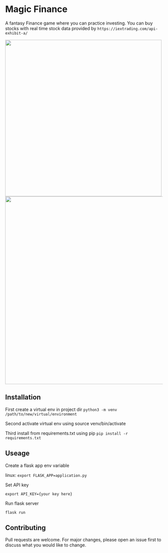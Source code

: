 # Magic Finance

A fantasy Finance game where you can practice investing.
You can buy stocks with real time stock data provided by `https://iextrading.com/api-exhibit-a/`

<img src="https://user-images.githubusercontent.com/17298648/96177663-32195300-0efc-11eb-95cd-e574a0b418c8.PNG" width="500px" height="auto">
<img src="https://user-images.githubusercontent.com/17298648/96178748-d2bc4280-0efd-11eb-840a-d31487195920.PNG" width="600px">

## Installation

First create a virtual env in project dir
`python3 -m venv /path/to/new/virtual/environment`

Second activate virtual env using source venv/bin/activate

Third install from requirements.txt using pip 
`pip install -r requirements.txt`



## Useage

Create a flask app env variable

linux:
`export FLASK_APP=application.py`

Set API key

`export API_KEY={your key here}`

Run flask server

`flask run`


## Contributing

Pull requests are welcome. For major changes, please open an issue first to discuss what you would like to change.


